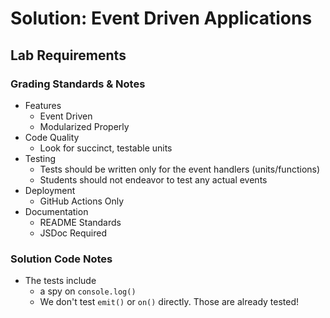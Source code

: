 # Solution: Event Driven Applications

## Lab Requirements

### Grading Standards & Notes

- Features
  - Event Driven
  - Modularized Properly
- Code Quality
  - Look for succinct, testable units
- Testing
  - Tests should be written only for the event handlers (units/functions)
  - Students should not endeavor to test any actual events
- Deployment
  - GitHub Actions Only
- Documentation
  - README Standards
  - JSDoc Required

### Solution Code Notes

- The tests include
  - a spy on `console.log()`
  - We don't test `emit()` or `on()` directly.  Those are already tested!
